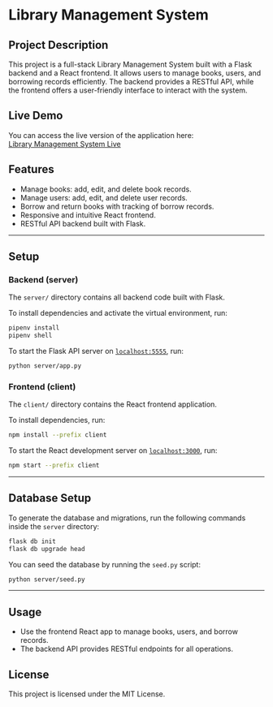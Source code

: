 # Library Management System

## Project Description

This project is a full-stack Library Management System built with a Flask backend and a React frontend. It allows users to manage books, users, and borrowing records efficiently. The backend provides a RESTful API, while the frontend offers a user-friendly interface to interact with the system.

## Live Demo

You can access the live version of the application here:  
[Library Management System Live](https://library-management-frontend-2hj1.onrender.com/)

## Features

- Manage books: add, edit, and delete book records.
- Manage users: add, edit, and delete user records.
- Borrow and return books with tracking of borrow records.
- Responsive and intuitive React frontend.
- RESTful API backend built with Flask.

---

## Setup

### Backend (server)

The `server/` directory contains all backend code built with Flask.

To install dependencies and activate the virtual environment, run:

```bash
pipenv install
pipenv shell
```

To start the Flask API server on [`localhost:5555`](http://localhost:5555), run:

```bash
python server/app.py
```

### Frontend (client)

The `client/` directory contains the React frontend application.

To install dependencies, run:

```bash
npm install --prefix client
```

To start the React development server on [`localhost:3000`](http://localhost:3000), run:

```bash
npm start --prefix client
```

---

## Database Setup

To generate the database and migrations, run the following commands inside the `server` directory:

```bash
flask db init
flask db upgrade head
```

You can seed the database by running the `seed.py` script:

```bash
python server/seed.py
```

---

## Usage

- Use the frontend React app to manage books, users, and borrow records.
- The backend API provides RESTful endpoints for all operations.

## License

This project is licensed under the MIT License.
